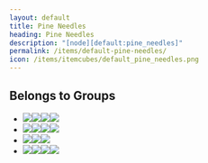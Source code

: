 ```yaml
---
layout: default
title: Pine Needles
heading: Pine Needles
description: "[node][default:pine_needles]"
permalink: /items/default-pine-needles/
icon: /items/itemcubes/default_pine_needles.png
---
```



## Belongs to Groups

<ul class="list-items clearfix">
    <li><a href="{{site.baseurl}}/items/group-flammable/"><span class="item-group" data-toggle="tooltip" title="Group: Flammable [group][flammable]"><img src="{{site.baseurl}}/assets/img/items/itemcubes/default_leaves.png"><img src="{{site.baseurl}}/assets/img/items/itemcubes/default_tree.png"><img src="{{site.baseurl}}/assets/img/items/itemcubes/stairs_slab_junglewood.png"><img src="{{site.baseurl}}/assets/img/items/itemcubes/stairs_slab_pinewood.png"></span></a></li>
    <li><a href="{{site.baseurl}}/items/group-leafdecay/"><span class="item-group" data-toggle="tooltip" title="Group: Leafdecay [group][leafdecay]"><img src="{{site.baseurl}}/assets/img/items/itemcubes/default_leaves.png"><img src="{{site.baseurl}}/assets/img/items/itemcubes/default_apple.png"><img src="{{site.baseurl}}/assets/img/items/itemcubes/default_jungleleaves.png"><img src="{{site.baseurl}}/assets/img/items/itemcubes/default_leaves.png"></span></a></li>
    <li><a href="{{site.baseurl}}/items/group-leaves/"><span class="item-group" data-toggle="tooltip" title="Group: Leaves [group][leaves]"><img src="{{site.baseurl}}/assets/img/items/itemcubes/default_jungleleaves.png"><img src="{{site.baseurl}}/assets/img/items/itemcubes/default_leaves.png"><img src="{{site.baseurl}}/assets/img/items/itemcubes/default_pine_needles.png"></span></a></li>
    <li><a href="{{site.baseurl}}/items/group-snappy/"><span class="item-group" data-toggle="tooltip" title="Group: Snappy [group][snappy]"><img src="{{site.baseurl}}/assets/img/items/itemcubes/default_leaves.png"><img src="{{site.baseurl}}/assets/img/items/itemcubes/default_tree.png"><img src="{{site.baseurl}}/assets/img/items/itemcubes/farming_seed_cotton.png"><img src="{{site.baseurl}}/assets/img/items/itemcubes/farming_seed_wheat.png"></span></a></li>
</ul>
